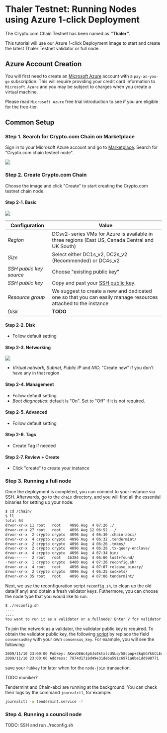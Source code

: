 # Thaler Testnet: Running Nodes using Azure 1-click Deployment

The Crypto.com Chain Testnet has been named as **“Thaler”**.

This tutorial will use our Azure 1-click Deployment image to start and create the latest Thaler Testnet validator or full node.

## Azure Account Creation

You will first need to create an [Microsoft Azure](https://azure.microsoft.com/) account with a `pay-as-you-go` subscription. This will require providing your credit card information to `Microsoft Azure` and you may be subject to charges when you create a virtual machine.

Please read `Microsoft Azure` free trial introduction to see if you are eligible for the free-tier.

## Common Setup

### Step 1. Search for Crypto.com Chain on Marketplace

Sign in to your Microsoft Azure account and go to [Marketplace](https://portal.azure.com/#blade/Microsoft_Azure_Marketplace/MarketplaceOffersBlade/selectedMenuItemId/home). Search for "Crypto.com chain testnet node".

![](./assets/azure_marketplace.png)

### Step 2. Create Crypto.com Chain

Choose the image and click "Create" to start creating the Crypto.com testnet chain node.

#### Step 2-1. Basic

![](./assets/azure_1click_basics.png)

| Configuration           | Value                                                                                                         |
| ----------------------- | ------------------------------------------------------------------------------------------------------------- |
| _Region_                | DCsv2-series VMs for Azure is available in three regions (East US, Canada Central and UK South)               |
| _Size_                  | Select either DC1s_v2, DC2s_v2 (Recommended) or DC4s_v2                                                        |
| _SSH public key source_ | Choose "existing public key"                                                                                  |
| _SSH public key_        | Copy and past your [SSH public key](https://docs.microsoft.com/azure/virtual-machines/linux/mac-create-ssh-keys).                                                                             |
| _Resource group_        | We suggest to create a new and dedicated one so that you can easily manage resources attached to the instance |
| _Disk_                  | **TODO**

#### Step 2-2. Disk

- Follow default setting

#### Step 2-3. Networking

![](./assets/azure_1click_networking.png)

- _Virtual network_, _Subnet_, _Public IP_ and _NIC_: "Create new" if you don't have any in that region

#### Step 2-4. Management

- Follow default setting
- _Boot diagnostics_: default is "On". Set to "Off" if it is not required.

#### Step 2-5. Advanced

- Follow default setting

#### Step 2-6. Tags

- Create Tag if needed

#### Step 2-7. Review + Create

- Click "create" to create your instance

### Step 3. Running a full node

Once the deployment is completed, you can connect to your instance via SSH. Afterwards, go to the `chain` directory, and you will find all the essential binaries for setting up your node:

```bash
$ cd /chain/
$ ll
total 64
drwxr-xr-x 11 root   root    4096 Aug  4 07:26 ./
drwxr-xr-x 27 root   root    4096 Aug 12 06:52 ../
drwxr-xr-x  2 crypto crypto  4096 Aug  4 06:30 .chain-abci/
drwxr-xr-x  4 crypto crypto  4096 Aug  4 06:32 .tendermint/
drwxr-xr-x  2 crypto crypto  4096 Aug  4 06:26 .tmkms/
drwxr-xr-x  2 crypto crypto  4096 Aug  4 06:28 .tx-query-enclave/
drwxr-xr-x  4 crypto crypto  4096 Aug  4 07:34 bin/
drwx------  2 root   root   16384 Aug  4 06:06 lost+found/
-rwxr-xr-x  1 crypto crypto  6400 Aug  4 07:26 reconfig.sh*
drwxr-xr-x  4 root   root    4096 Aug  4 07:07 release_binary/
drwxr-xr-x  2 crypto crypto  4096 Aug  4 06:25 sockets/
drwxr-xr-x 35 root   root    4096 Aug  4 07:06 tendermint/
```

Next, we use the reconfiguration script `reconfig.sh`, to clean up the old data(if any) and obtain a fresh validator keys. Futhermore, you can choose the node type that you would like to run:

```bash
$ ./reconfig.sh
....
....
You want to run it as a validator or a fullnode? Enter V for validator or F for fullnode:
```

To join the network as a validator, the validator public key is required. To obtain the validator public key, the following [script](https://play.golang.org/p/V24U4Kzs2Vz) by replace the field `consensusKey` with your own `consensus_key`. For example, you will see the following:

```bash
2009/11/10 23:00:00 Pubkey: AKevOEWc4p6Js0ktxlcd5Lq/58cpup+3kqGGYkGCLEc=
2009/11/10 23:00:00 Address: 7874d1718d49e31deba591c6971a8be1dd998771
```

save your `Pubkey` for later when for the `node-join` transaction. 


TODO moniker?

Tendermint and Chain-abci are running at the background. You can check their logs by the command `journalctl`, for example: 

```bash 
journalctl -u tendermint.service -f
```

### Step 4. Running a council node

TODO: SSH and run ./reconfig.sh
